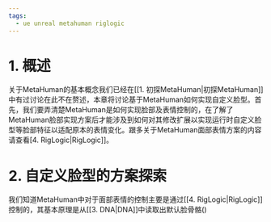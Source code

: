 ```yaml
---
tags:
  - ue unreal metahuman riglogic
---
```


# 1. 概述

关于MetaHuman的基本概念我们已经在[[1. 初探MetaHuman|初探MetaHuman]]中有过讨论在此不在赘述，本章将讨论基于MetaHuman如何实现自定义脸型。首先，我们要弄清楚MetaHuman是如何实现脸部及表情控制的，在了解了MetaHuman脸部实现方案后才能涉及到如何对其修改扩展以实现运行时自定义脸型等脸部特征以适配原本的表情变化。跟多关于MetaHuman面部表情方案的内容请查看[4. RigLogic|RigLogic]]。

# 2. 自定义脸型的方案探索

我们知道MetaHuman中对于面部表情的控制主要是通过[[4. RigLogic|RigLogic]]控制的，其基本原理是从[[3. DNA|DNA]]中读取出默认脸骨骼()